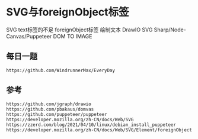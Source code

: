 # SVG与foreignObject标签


SVG text标签的不足
foreignObject标签 绘制文本
DrawIO SVG Sharp/Node-Canvas/Puppeteer
DOM TO IMAGE



## 每日一题

```
https://github.com/WindrunnerMax/EveryDay
```

## 参考

```
https://github.com/jgraph/drawio
https://github.com/pbakaus/domvas
https://github.com/puppeteer/puppeteer
https://developer.mozilla.org/zh-CN/docs/Web/SVG
https://zzerd.com/blog/2021/04/10/linux/debian_install_puppeteer
https://developer.mozilla.org/zh-CN/docs/Web/SVG/Element/foreignObject
```
